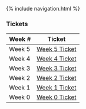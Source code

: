 {% include navigation.html %}

### Tickets

|Week #|Ticket|
|----|---------|
|Week 5|[Week 5 Ticket](https://github.com/ricesush1/RiceSushi/issues/6)|
|Week 4|[Week 4 Ticket](https://github.com/ricesush1/RiceSushi/issues/5)|
|Week 3|[Week 3 Ticket](https://github.com/ricesush1/RiceSushi/issues/4)|
|Week 2|[Week 2 Ticket](https://github.com/ricesush1/RiceSushi/issues/3)|
|Week 1|[Week 1 Ticket](https://github.com/ricesush1/RiceSushi/issues/2)|
|Week 0|[Week 0 Ticket](https://github.com/ricesush1/RiceSushi/issues/1)|


